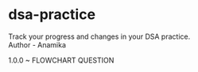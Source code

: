 # dsa-practice
Track your progress and changes in your DSA practice.
<br>
Author - Anamika

1.0.0 ~ FLOWCHART QUESTION
